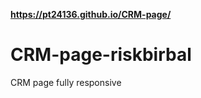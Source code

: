 <strong> https://pt24136.github.io/CRM-page/ </strong>
# CRM-page-riskbirbal
 CRM page fully responsive
